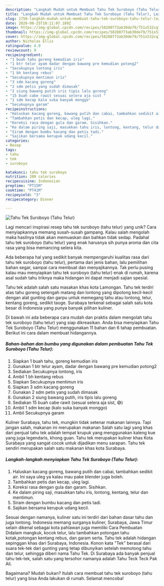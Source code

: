 ```yaml
---
description: "Langkah Mudah untuk Membuat Tahu Tek Suroboyo (Tahu Telur), Lezat"
title: "Langkah Mudah untuk Membuat Tahu Tek Suroboyo (Tahu Telur), Lezat"
slug: 1750-langkah-mudah-untuk-membuat-tahu-tek-suroboyo-tahu-telur-lezat
date: 2020-08-25T18:11:07.189Z
image: https://img-global.cpcdn.com/recipes/58280773ab30de79/751x532cq70/tahu-tek-suroboyo-tahu-telur-foto-resep-utama.jpg
thumbnail: https://img-global.cpcdn.com/recipes/58280773ab30de79/751x532cq70/tahu-tek-suroboyo-tahu-telur-foto-resep-utama.jpg
cover: https://img-global.cpcdn.com/recipes/58280773ab30de79/751x532cq70/tahu-tek-suroboyo-tahu-telur-foto-resep-utama.jpg
author: Nicholas Ellis
ratingvalue: 4.9
reviewcount: 9
recipeingredient:
- "1 buah tahu goreng kemudian iris"
- "1 btr telur ayam dadar dengan bawang pre kemudian potong2"
- "Secukupnya lontong iris"
- "1 bh kentang rebus"
- "Secukupnya mentimun iris"
- "3 sdm kacang goreng"
- "2 sdm petis yang sudah dimasak"
- "2 siung bawang putih iris tipis lalu goreng"
- "15 buah cabe rawit sesuai selera aja sist "
- "1 sdm kecap kalo suka banyak monggo"
- "Secukupnya garam"
recipeinstructions:
- "Haluskan kacang goreng, bawang putih dan cabai, tambahkan sedikit air. Ini saya uleg ya kalau mau pake blender juga boleh."
- "Tambahkan petis dan kecap, uleg lagi."
- "Koreksi rasa dengan gula dan garam. Sisihkan."
- "Ke dalam piring saji, masukkan tahu iris, lontong, kentang, telur dan mentimun."
- "Siram dengan bumbu kacang dan petis tadi."
- "Sajikan bersama kerupuk udang kecil."
categories:
- Resep
tags:
- tahu
- tek
- suroboyo

katakunci: tahu tek suroboyo 
nutrition: 209 calories
recipecuisine: Indonesian
preptime: "PT15M"
cooktime: "PT41M"
recipeyield: "3"
recipecategory: Dinner

---
```



![Tahu Tek Suroboyo (Tahu Telur)](https://img-global.cpcdn.com/recipes/58280773ab30de79/751x532cq70/tahu-tek-suroboyo-tahu-telur-foto-resep-utama.jpg)

Lagi mencari inspirasi resep tahu tek suroboyo (tahu telur) yang unik? Cara menyiapkannya memang susah-susah gampang. Kalau salah mengolah maka hasilnya tidak akan memuaskan dan bahkan tidak sedap. Padahal tahu tek suroboyo (tahu telur) yang enak harusnya sih punya aroma dan cita rasa yang bisa memancing selera kita.

Ada beberapa hal yang sedikit banyak mempengaruhi kualitas rasa dari tahu tek suroboyo (tahu telur), pertama dari jenis bahan, lalu pemilihan bahan segar, sampai cara membuat dan menyajikannya. Tak perlu pusing kalau mau menyiapkan tahu tek suroboyo (tahu telur) enak di rumah, karena asal sudah tahu triknya maka hidangan ini dapat menjadi sajian spesial.

Tahu tek adalah salah satu masakan khas kota Lamongan. Tahu tek terdiri atas tahu goreng setengah matang dan lontong yang dipotong kecil-kecil dengan alat gunting dan garpu untuk memegang tahu atau lontong, telur, kentang goreng, sedikit taoge. Surabaya terkenal sebagai salah satu kota besar di Indonesia yang punya banyak pilihan kuliner.


Di bawah ini ada beberapa cara mudah dan praktis dalam mengolah tahu tek suroboyo (tahu telur) yang siap dikreasikan. Anda bisa menyiapkan Tahu Tek Suroboyo (Tahu Telur) menggunakan 11 bahan dan 6 tahap pembuatan. Berikut ini cara dalam membuat hidangannya.

<!--inarticleads1-->

##### Bahan-bahan dan bumbu yang digunakan dalam pembuatan Tahu Tek Suroboyo (Tahu Telur):

1. Siapkan 1 buah tahu, goreng kemudian iris
1. Gunakan 1 btr telur ayam, dadar dengan bawang pre kemudian potong2
1. Sediakan Secukupnya lontong, iris
1. Ambil 1 bh kentang rebus
1. Siapkan Secukupnya mentimun iris
1. Siapkan 3 sdm kacang goreng
1. Gunakan 2 sdm petis yang sudah dimasak
1. Gunakan 2 siung bawang putih, iris tipis lalu goreng
1. Sediakan 15 buah cabe rawit (sesuai selera aja sist, 😅)
1. Ambil 1 sdm kecap (kalo suka banyak monggo)
1. Ambil Secukupnya garam


Kuliner Surabaya, tahu tek, mungkin tidak setenar makanan lainnya. Tapi jangan salah, makanan ini merupakan makanan Salah satu lagi yang khas dari penjual tahu tek adalah tempat krupuk yang menggunakan kaleng kue yang juga legendaris, khong guan. Tahu tek merupakan kuliner khas Kota Surabaya yang sangat cocok untuk dijadikan menu sarapan. Tahu tek sendiri merupakan salah satu makanan khas kota Surabaya. 

<!--inarticleads2-->

##### Langkah-langkah menyiapkan Tahu Tek Suroboyo (Tahu Telur):

1. Haluskan kacang goreng, bawang putih dan cabai, tambahkan sedikit air. Ini saya uleg ya kalau mau pake blender juga boleh.
1. Tambahkan petis dan kecap, uleg lagi.
1. Koreksi rasa dengan gula dan garam. Sisihkan.
1. Ke dalam piring saji, masukkan tahu iris, lontong, kentang, telur dan mentimun.
1. Siram dengan bumbu kacang dan petis tadi.
1. Sajikan bersama kerupuk udang kecil.


Sesuai dengan namanya, kuliner satu ini terdiri dari bahan dasar tahu dan juga lontong. Indonesia memang surganya kuliner, Surabaya, Jawa Timur selain dikenal sebagai kota pahlawan juga memiliki Cara Pembuatan Didalam mangkuk, kocok telur, lalu tambahkan potongan tahu kotak,potongan kentang rebus, dan garam serta. Tahu tek adalah hidangan sepinggan khas dari Surabaya, Indonesia. Konon kata &#34;Tek&#34; berasal dari suara tek-tek dari gunting yang tetap dibunyikan setelah memotong tahu dan telur, sehingga diberi nama Tahu Tek. Di Surabaya ada banyak penjual tahu tek-tek, salah satu yang tersohor namanya adalah Tahu Teck Teck Pak Ali. 

Bagaimana? Mudah bukan? Itulah cara membuat tahu tek suroboyo (tahu telur) yang bisa Anda lakukan di rumah. Selamat mencoba!
